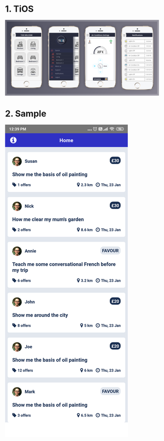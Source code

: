 # 1. TiOS


![](https://raw.githubusercontent.com/dev-tv/tv-ReactNative/master/TIOS/snapshots/TIOS_mobile_app_banner.png)

# 2. Sample


![](https://raw.githubusercontent.com/dev-tv/tv-ReactNative/master/SampleCode/snapshots/sample2.png)
